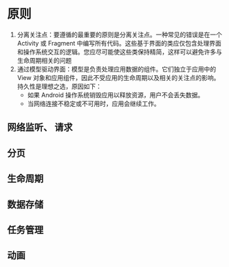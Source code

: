 

# 原则
1. 分离关注点：要遵循的最重要的原则是分离关注点。一种常见的错误是在一个 Activity 或 Fragment 中编写所有代码。这些基于界面的类应仅包含处理界面和操作系统交互的逻辑。您应尽可能使这些类保持精简，这样可以避免许多与生命周期相关的问题
2. 通过模型驱动界面：模型是负责处理应用数据的组件。它们独立于应用中的 View 对象和应用组件，因此不受应用的生命周期以及相关的关注点的影响。
    持久性是理想之选，原因如下：
   * 如果 Android 操作系统销毁应用以释放资源，用户不会丢失数据。
   * 当网络连接不稳定或不可用时，应用会继续工作。

## 网络监听、 请求

## 分页

## 生命周期

## 数据存储

##  任务管理

## 动画


 










  




